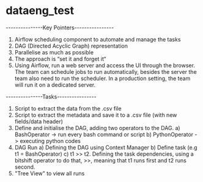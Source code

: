 # dataeng_test

---------------Key Pointers----------------
1) Airflow scheduling component to automate and manage the tasks
2) DAG (Directed Acyclic Graph) representation
3) Parallelise as much as possible
4) The approach is “set it and forget it“ 
5) Using Airflow, run a web server and access the UI through the browser. The team can schedule jobs to run automatically, besides the server the team also need to run the scheduler. In a production setting, the team will run it on a dedicated server.

---------------Tasks----------------
1) Script to extract the data from the .csv file
2) Script to extract the metadata and save it to a .csv file (with new fields/data header)
3) Define and initialise the DAG, adding two operators to the DAG.
  a) BashOperator -> run every bash command or script
  b) PythonOperator -> executing python codes
4) DAG Run
  a) Defining the DAG using Context Manager
  b) Define task (e.g t1 = BashOperator)
  c) t1 >> t2. Defining the task dependencies, using a bitshift operator to do that, >>, meaning that t1 runs first and t2 runs second.
5) "Tree View" to view all runs







  
